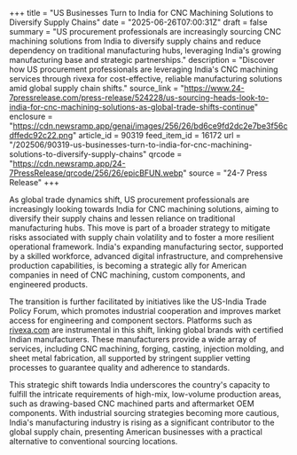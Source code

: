 +++
title = "US Businesses Turn to India for CNC Machining Solutions to Diversify Supply Chains"
date = "2025-06-26T07:00:31Z"
draft = false
summary = "US procurement professionals are increasingly sourcing CNC machining solutions from India to diversify supply chains and reduce dependency on traditional manufacturing hubs, leveraging India's growing manufacturing base and strategic partnerships."
description = "Discover how US procurement professionals are leveraging India's CNC machining services through rivexa for cost-effective, reliable manufacturing solutions amid global supply chain shifts."
source_link = "https://www.24-7pressrelease.com/press-release/524228/us-sourcing-heads-look-to-india-for-cnc-machining-solutions-as-global-trade-shifts-continue"
enclosure = "https://cdn.newsramp.app/genai/images/256/26/bd6ce9fd2dc2e7be3f56cdffedc92c22.png"
article_id = 90319
feed_item_id = 16172
url = "/202506/90319-us-businesses-turn-to-india-for-cnc-machining-solutions-to-diversify-supply-chains"
qrcode = "https://cdn.newsramp.app/24-7PressRelease/qrcode/256/26/epicBFUN.webp"
source = "24-7 Press Release"
+++

<p>As global trade dynamics shift, US procurement professionals are increasingly looking towards India for CNC machining solutions, aiming to diversify their supply chains and lessen reliance on traditional manufacturing hubs. This move is part of a broader strategy to mitigate risks associated with supply chain volatility and to foster a more resilient operational framework. India's expanding manufacturing sector, supported by a skilled workforce, advanced digital infrastructure, and comprehensive production capabilities, is becoming a strategic ally for American companies in need of CNC machining, custom components, and engineered products.</p><p>The transition is further facilitated by initiatives like the US-India Trade Policy Forum, which promotes industrial cooperation and improves market access for engineering and component sectors. Platforms such as <a href='https://rivexa.com' rel='nofollow' target='_blank'>rivexa.com</a> are instrumental in this shift, linking global brands with certified Indian manufacturers. These manufacturers provide a wide array of services, including CNC machining, forging, casting, injection molding, and sheet metal fabrication, all supported by stringent supplier vetting processes to guarantee quality and adherence to standards.</p><p>This strategic shift towards India underscores the country's capacity to fulfill the intricate requirements of high-mix, low-volume production areas, such as drawing-based CNC machined parts and aftermarket OEM components. With industrial sourcing strategies becoming more cautious, India's manufacturing industry is rising as a significant contributor to the global supply chain, presenting American businesses with a practical alternative to conventional sourcing locations.</p>